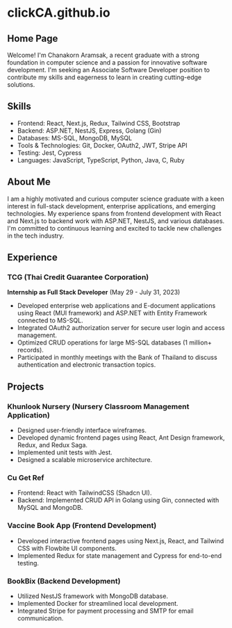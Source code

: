 ﻿# clickCA.github.io

## Home Page

Welcome! I'm Chanakorn Aramsak, a recent graduate with a strong foundation in computer science and a passion for innovative software development. I'm seeking an Associate Software Developer position to contribute my skills and eagerness to learn in creating cutting-edge solutions.

## Skills

- Frontend: React, Next.js, Redux, Tailwind CSS, Bootstrap
- Backend: ASP.NET, NestJS, Express, Golang (Gin)
- Databases: MS-SQL, MongoDB, MySQL
- Tools & Technologies: Git, Docker, OAuth2, JWT, Stripe API
- Testing: Jest, Cypress
- Languages: JavaScript, TypeScript, Python, Java, C, Ruby

## About Me

I am a highly motivated and curious computer science graduate with a keen interest in full-stack development, enterprise applications, and emerging technologies. My experience spans from frontend development with React and Next.js to backend work with ASP.NET, NestJS, and various databases. I'm committed to continuous learning and excited to tackle new challenges in the tech industry.

## Experience

### TCG (Thai Credit Guarantee Corporation)

**Internship as Full Stack Developer** (May 29 - July 31, 2023)

- Developed enterprise web applications and E-document applications using React (MUI framework) and ASP.NET with Entity Framework connected to MS-SQL.
- Integrated OAuth2 authorization server for secure user login and access management.
- Optimized CRUD operations for large MS-SQL databases (1 million+ records).
- Participated in monthly meetings with the Bank of Thailand to discuss authentication and electronic transaction topics.

## Projects

### Khunlook Nursery (Nursery Classroom Management Application)

- Designed user-friendly interface wireframes.
- Developed dynamic frontend pages using React, Ant Design framework, Redux, and Redux Saga.
- Implemented unit tests with Jest.
- Designed a scalable microservice architecture.

### Cu Get Ref

- Frontend: React with TailwindCSS (Shadcn UI).
- Backend: Implemented CRUD API in Golang using Gin, connected with MySQL and MongoDB.

### Vaccine Book App (Frontend Development)

- Developed interactive frontend pages using Next.js, React, and Tailwind CSS with Flowbite UI components.
- Implemented Redux for state management and Cypress for end-to-end testing.

### BookBix (Backend Development)

- Utilized NestJS framework with MongoDB database.
- Implemented Docker for streamlined local development.
- Integrated Stripe for payment processing and SMTP for email communication.


